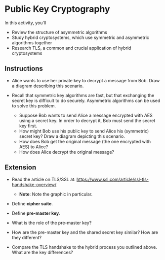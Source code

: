 # Public Key Cryptography

In this activity, you'll 
- Review the structure of asymmetric algorithms
- Study hybrid cryptosystems, which use symmetric and asymmetric algorithms together
- Research TLS, a common and crucial application of hybrid cryptosystems

## Instructions

- Alice wants to use her private key to decrypt a message from Bob. Draw a diagram describing this scenario.

- Recall that symmetric key algorithms are fast, but that exchanging the secret key is difficult to do securely. Asymmetric algorithms can be used to solve this problem.
  - Suppose Bob wants to send Alice a message encrypted with AES using a secret key. In order to decrypt it, Bob must send the secret key first.
  - How might Bob use his public key to send Alice his (symmetric) secret key? Draw a diagram depicting this scenario.
  - How does Bob get the original message (the one encrypted with AES) to Alice?
  - How does Alice decrypt the original message?

## Extension

- Read the article on TLS/SSL at: <https://www.ssl.com/article/ssl-tls-handshake-overview/>
  - **Note**: Note the graphic in particular.

- Define **cipher suite**.

- Define **pre-master key**.

- What is the role of the pre-master key?

- How are the pre-master key and the shared secret key similar? How are they different?

- Compare the TLS handshake to the hybrid process you outlined above. What are the key differences?
